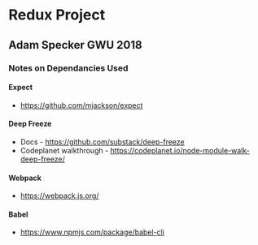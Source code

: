 # Redux Project
## Adam Specker GWU 2018

### Notes on Dependancies Used

#### Expect
* https://github.com/mjackson/expect

#### Deep Freeze
* Docs - https://github.com/substack/deep-freeze
* Codeplanet walkthrough - https://codeplanet.io/node-module-walk-deep-freeze/

#### Webpack
* https://webpack.js.org/

#### Babel
* https://www.npmjs.com/package/babel-cli